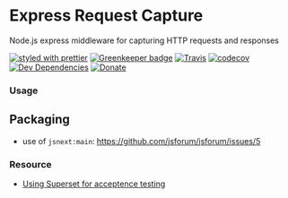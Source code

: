 # Express Request Capture

Node.js express middleware for capturing HTTP requests and responses

[![styled with prettier](https://img.shields.io/badge/styled_with-prettier-ff69b4.svg)](https://github.com/prettier/prettier)
[![Greenkeeper badge](https://badges.greenkeeper.io/nshimiye/express-request-capture.svg)](https://greenkeeper.io/)
[![Travis](https://img.shields.io/travis/nshimiye/express-request-capture.svg)](https://travis-ci.org/nshimiye/express-request-capture)
[![codecov](https://codecov.io/gh/nshimiye/express-request-capture/branch/master/graph/badge.svg)](https://codecov.io/gh/nshimiye/express-request-capture)
[![Dev Dependencies](https://david-dm.org/nshimiye/express-request-capture/dev-status.svg)](https://david-dm.org/nshimiye/express-request-capture?type=dev)
[![Donate](https://img.shields.io/badge/donate-paypal-blue.svg)](https://paypal.me/nshimiye)


### Usage

## Packaging
* use of `jsnext:main`:  https://github.com/jsforum/jsforum/issues/5

### Resource
* [Using Superset for acceptence testing](http://www.albertgao.xyz/2017/05/24/how-to-test-expressjs-with-jest-and-supertest/)
